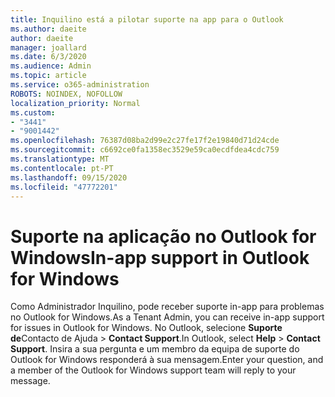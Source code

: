 ```yaml
---
title: Inquilino está a pilotar suporte na app para o Outlook
ms.author: daeite
author: daeite
manager: joallard
ms.date: 6/3/2020
ms.audience: Admin
ms.topic: article
ms.service: o365-administration
ROBOTS: NOINDEX, NOFOLLOW
localization_priority: Normal
ms.custom:
- "3441"
- "9001442"
ms.openlocfilehash: 76387d08ba2d99e2c27fe17f2e19840d71d24cde
ms.sourcegitcommit: c6692ce0fa1358ec3529e59ca0ecdfdea4cdc759
ms.translationtype: MT
ms.contentlocale: pt-PT
ms.lasthandoff: 09/15/2020
ms.locfileid: "47772201"
---
```

# <a name="in-app-support-in-outlook-for-windows"></a><span data-ttu-id="88a3c-102">Suporte na aplicação no Outlook for Windows</span><span class="sxs-lookup"><span data-stu-id="88a3c-102">In-app support in Outlook for Windows</span></span>

<span data-ttu-id="88a3c-103">Como Administrador Inquilino, pode receber suporte in-app para problemas no Outlook for Windows.</span><span class="sxs-lookup"><span data-stu-id="88a3c-103">As a Tenant Admin, you can receive in-app support for issues in Outlook for Windows.</span></span> <span data-ttu-id="88a3c-104">No Outlook, selecione **Suporte de**Contacto de Ajuda  >  **Contact Support**.</span><span class="sxs-lookup"><span data-stu-id="88a3c-104">In Outlook, select **Help** > **Contact Support**.</span></span> <span data-ttu-id="88a3c-105">Insira a sua pergunta e um membro da equipa de suporte do Outlook for Windows responderá à sua mensagem.</span><span class="sxs-lookup"><span data-stu-id="88a3c-105">Enter your question, and a member of the Outlook for Windows support team will reply to your message.</span></span>